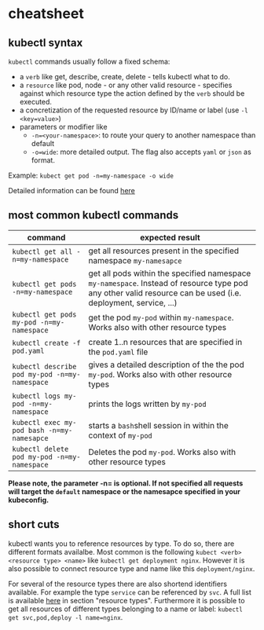 # cheatsheet

## kubectl syntax
`kubectl` commands usually follow a fixed schema:

* a `verb` like get, describe, create, delete - tells kubectl what to do.
* a `resource` like pod, node - or any other valid resource - specifies against which resource type the action defined by the `verb` should be executed.
* a concretization of the requested resource by ID/name or label (use `-l <key=value>`)
* parameters or modifier like
  * `-n=<your-namespace>`: to route your query to another namespace than default
  * `-o=wide`: more detailed output. The flag also accepts `yaml` or `json` as format.

Example: `kubect get pod -n=my-namespace -o wide`

Detailed information can be found [here](https://kubernetes.io/docs/user-guide/kubectl-overview/)

## most common kubectl commands

| command | expected result |
| --- | ---|
| `kubectl get all -n=my-namespace` | get all resources present in the specified namespace `my-namesapce`
|`kubectl get pods -n=my-namespace`| get all pods within the specified namespace `my-namespace`. Instead of resource type pod any other valid resource can be used (i.e. deployment, service, ...) |
|`kubectl get pods my-pod -n=my-namespace` | get the pod `my-pod` within `my-namespace`. Works also with other resource types |
| `kubectl create -f pod.yaml` | create 1..n resources that are specified in the `pod.yaml` file |
| `kubectl describe pod my-pod -n=my-namespace` | gives a detailed description of the the pod `my-pod`. Works also with other resource types|
| `kubectl logs my-pod -n=my-namespace`| prints the logs written by `my-pod`|
| `kubectl exec my-pod bash -n=my-namesapce` | starts a `bash`shell session in within the context of `my-pod`|
| `kubectl delete pod my-pod -n=my-namespace` | Deletes the pod `my-pod`. Works also with other resource types |

**Please note, the parameter -n=<namespace> is optional. If not specified all requests will target the `default` namespace or the namesapce specified in your kubeconfig.**

## short cuts
kubectl wants you to reference resources by type. To do so, there are different formats availalbe. Most common is the following `kubect <verb> <resource type> <name>` like `kubectl get deployment nginx`. However it is also possible to connect resource type and name like this `deployment/nginx`.

For several of the resource types there are also shortend identifiers available. For example the type `service` can be referenced by `svc`. A full list is available [here](https://kubernetes.io/docs/user-guide/kubectl-overview/) in section "resource types".
Furthermore it is possible to get all resources of different types belonging to a name or label: `kubectl get svc,pod,deploy -l name=nginx`.
